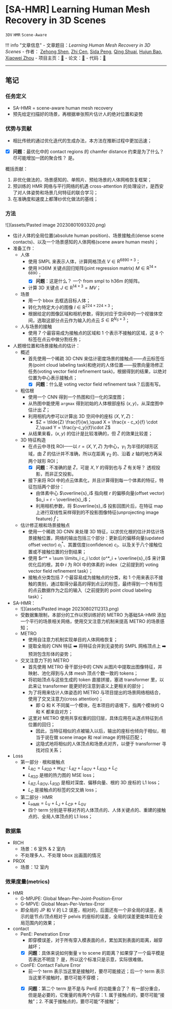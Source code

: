 # [SA-HMR] Learning Human Mesh Recovery in 3D Scenes

`3DV` `HMR` `Scene-Aware`

!!! info "文章信息"
    - 文章题目：*Learning Human Mesh Recovery in 3D Scenes*
    - 作者：
        <a href="https://zehongs.github.io/" target="_blank">Zehong Shen</a>, 
        <a href="https://github.com/anitacen" target="_blank">Zhi Cen</a>, 
        <a href="https://pengsida.net/" target="_blank">Sida Peng</a>, 
        <a href="https://chingswy.github.io/" target="_blank">Qing Shuai</a>, 
        <a href="http://www.cad.zju.edu.cn/bao/" target="_blank">Hujun Bao</a>, 
        <a href="http://xzhou.me" target="_blank">Xiaowei Zhou</a>
    - 项目主页：[🔗](https://zju3dv.github.io/sahmr/)
    - 论文：[🔗](https://openaccess.thecvf.com/content/CVPR2023/papers/Shen_Learning_Human_Mesh_Recovery_in_3D_Scenes_CVPR_2023_paper.pdf)
    - 代码：[🔗](https://github.com/zju3dv/SA-HMR/)
    
---

## 笔记

### 任务定义
- SA-HMR = scene-aware human mesh recovery
- 预先给定扫描好的场景，再根据单张照片估计人的绝对位置和姿势

### 优势与贡献
- 相比传统的通过优化迭代的生成办法，本方法在推断过程中更加迅速；
- [x] **问题**：最优化中的 contact regions 的 chamfer distance 约束是为了什么？ 尽可能增加一团的聚合性？ 是。

概括贡献：

1. 非优化做法的，场景感知的、单照片、预给场景的人体网格恢复框架；
2. 预训练的 HMR 网络与平行网络的机遇 cross-attention 的处理设计，是西安了对人体姿势和场景几何特征的联合学习；
3. 在准确度和速度上都薄纱优化做法的基线；

### 方法

![](assets/Pasted image 20230801093320.png)

- 估计人体的全局位置(absolute human position)、场景接触点(dense scene contacts)、以及一个场景感知的人体网格(scene aware human mesh)；
- 准备工作：
	- 人体
		- 使用 SMPL 来表示人体，计算网格顶点 $V\in\mathrm{R}^{6890\times 3}$；
		- 使用 H36M 关键点回归矩阵(joint regression matrix) $M \in \mathrm{R}^{14\times 6890}$；
			- [x] **问题**：这是什么？ 一个 from smpl to h36m 的矩阵。
		- 计算 3D 关键点 $J\in \mathrm{R}^{14\times 3} = MV$；
	- 场景
		- 用一个 bbox 去框选目标人体；
		- 转化为特定大小的图像 $I \in \mathrm{R}^{224\times 224\times 3}$；
		- 根据给定的图像区域和相机参数，得到对应于空间中的一个视锥体空间，选取这部分点云作为输入的点云 $S \in \mathrm{R}^{N_S \times 3}$；
	- 人与场景的接触
		-  使用 7 个最容易成为接触点的区域和 1 个表示不接触的区域，这 8 个标签在点云中做分割任务；
- 人题根位置和场景接触点的估计：
	- 概述
		- 首先使用一个稀疏 3D CNN 来估计密度场景的接触点——点云标签任务(point cloud labeling task)和绝对的人体位置——投票向量场修正任务(voting vector field refinement task)，根据得到的结果，以绝对位置为中心表示接触点；
			- [x] **问题**：什么是 voting vector field refinement task？后面有写。
	- 粗估根
		- 使用一个 CNN 得到一个热图和归一化的深度图；
		- 从热图中能使用 `argmax` 得到初始的人体根部座标 $(x,y)$，从深度图中估计出 $\tilde Z$；
		- 利用相机内参可以计算出 3D 空间中的座标 $(X,Y,Z)$：
			- $Z = \tilde{Z} \frac{f}{w},\quad X = \frac{x - c_x}{f} \cdot Z,\quad Y = \frac{y-c_y}{f}\cdot Z$
		- 从结果来看，$(x, y)$ 的估计是比较准确的，但 $\tilde{Z}$ 的效果比较差；
	- 3D 特征构造
		- 在点云中寻找 ROI——以 $r=(X,Y,Z)$ 为中心，$\gamma_1$ 为半径的球形区域，由 $\tilde{Z}$ 的估计并不准确，所以在距离 $\gamma_2$ 的、沿着 $z$ 轴的地方再采两个球形 ROI；
			- [x] **问题**：不准确的是 $\tilde{Z}$，可是 $X, Y$ 的得到也与 $\tilde{Z}$ 有关呀？ 透视投影，而非正交投影。
		- 接下来将 ROI 中的点云体素化，并且计算得到每一个体素的特征，特征包括两个部分：
			- 由体素中心 $\overline{s}_i$ 指向根 $r$ 的偏移向量(offset vector) $o_i = r - \overline{s}_i$；
			- 利用相机参数，将 $\overline{s}_i$ 投影回图片后，在特征 map 上进行双线性采样得到的不投影图像特征(unprojecting image feature) $\hat{f}$；
	- 估计修正根和场景接触点
		- 使用一个稀疏 3D CNN 来处理 3D 特征，以求优化根的估计并估计场景接触位置，网络的输出包括三个部分：更新后的偏移向量(updated offset vector) $o_i^*$、其置信度(confidence) $c_i$、以及关于八个接触位置或不接触位置的分割结果；
		- 使用 $r^* = \sum \limits_i c_i \cdot (o^*_i + \overline{s}_i)$ 来计算优化后的根，其中 $i$ 为 ROI 中的体素的 index（之前提到的 voting vector field refinement task）；
		- 接触点分类包括 7 个最容易成为接触点的分类，和 1 个用来表示不接触的类别，通过取得分最高的得到点云的标签，最终得到一个有标签的点云数据作为之后的输入（之前提到的 point cloud labeling task）；
- SA-HMR：
	- ![](assets/Pasted image 20230802112313.png)
	- 受数据集限制，本部分的工作以预训练好的 METRO 为基础SA-HMR 添加一个平行的场景相关网络，使用交叉注意力机制来提高 METRO 的场景感知；
	- METRO
		- 使用自注意力机制实现单目的人体网格恢复；
		- 提取全局的 CNN 特征 ➡️ 将特征合并到无姿势的 SMPL 网格顶点上 ➡️ 预测包含形体的姿势；
	- 交叉注意力下的 METRO
		- 首先使用 METRO 骨干部分中的 CNN 从图片中提取出图像特征，并映射、池化得到与人体 mesh 顶点个数一致的 tokens；
		- 将初始顶点与这些生成的 token 直接拼接，塞进 transformer 里，以此来让 transformer 能更好的注意到语义上更相关的部分；
		- 为了将用来估计人体姿态的 METRO 与项目提出的场景网络相结合，使用了交叉注意力(cross attention)；
			- 即 Q 和 K 不同属一个模块，在本项目的语境下，指两个模块的 Q 和 K 都来自对方；
		- 这里对 METRO 使用共享权重的回归层，具体应用在从逐点特征到点位置的回归；
			- 因此，当特征相似的点被输入以后，输出的座标也倾向于相似，相当于说在做 scene image 和 real image 的特征匹配；
			- 这隐式地将相似的人体顶点和场景点对齐，以便于 transformer 寻找对应关系；
- Loss
	- 第一部分 · 根和接触点
		- $L_ {RC} = L_ {R2D} + w_ {RZ} \cdot L_ {RZ} + L_ {ROV} + L_ {R3D} + L_ {C}$
		- $L_ {R2D}$ 是根的热力图的 MSE loss；
		- $L_{RZ},L_{ROV},L_{R3D}$ 是相对深度、偏移向量、根的 3D 座标的 L1 loss；
		- $L_C$ 是接触点的标签的交叉熵 loss；
	- 第二部分 · HMR
		- $L_{\mathrm{HMR}}=L_\mathrm{V}+L_\mathrm{J}+L_{\mathrm{CP}}+L_\mathrm{GV}$
		- 四个 term 分别是平移对齐的人体顶点的、人体关键点的、重建的接触点的、全局人体顶点的 L1 loss；
### 数据集

- RICH
	- 场景：6 室外 & 2 室内
	- 不处理多人、不处理 bbox 出画面的情况
- PROX 
	- 场景：12 室内

### 效果度量(metrics)

- HMR
	- G-MPJPE: Global Mean-Per-Joint-Position-Error
	- G-MPVE: Global Mean-Per-Vertex-Error
	- 即全局的 JP 和 V 的 L2 误差，相对的，后面还有一个非全局的误差，表示的是节点/顶点相对于 pelvis 的座标的误差，全局的误差更能体现在全局范围内的效果；
- contact
	- PenE: Penetration Error 
		- 即穿模误差，对于所有穿入模表面的点，累加其到表面的距离，越穿越坏；
		- [x] **问题**：具体来说如何衡量 v to scene 的距离？如果穿了一个扁平模是否表达不明显？ 是，所以这个标准只是示意，实际很难做。
	- ConFE: Contact Failure Error
		- 前一个 term 表示当这里是接触时，要尽可能接近；后一个 term 表示当这里不接触时，要尽可能不穿模；
		- [x] **问题**：第二个 term 是不是与 PenE 的功能重合了？ 有一部分重合，但是是必要的，它衡量的有两个内容：1. 属于接触点的，要尽可能“接触”；2. 不属于接触点的，要尽可能“不接触”；

